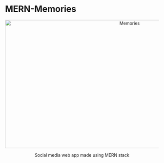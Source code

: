 # MERN-Memories
<div align="center">
  <img src="https://live.staticflickr.com/65535/51908792434_b7e79029e9.jpg" width="800" height="419" alt="Memories">
  
  <p>Social media web app made using MERN stack</p>
<div>
